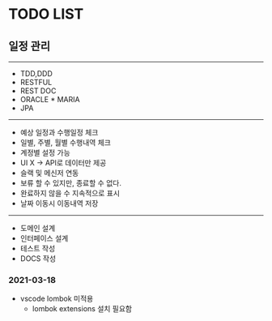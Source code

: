 # TODO LIST

## 일정 관리

----
- TDD,DDD
- RESTFUL
- REST DOC
- ORACLE * MARIA
- JPA

---
- 예상 일정과 수행일정 체크
- 일별, 주별, 월별 수행내역 체크
- 계정별 설정 가능
- UI X -> API로 데이터만 제공
- 슬랙 및 메신저 연동
- 보류 할 수 있지만, 종료할 수 없다.
- 완료하지 않을 수 지속적으로 표시
- 날짜 이동시 이동내역 저장


---
- 도메인 설계
- 인터페이스 설계
- 테스트 작성
- DOCS 작성

### 2021-03-18
- vscode lombok 미적용
    - lombok extensions 설치 필요함